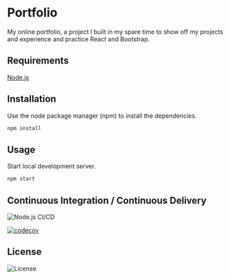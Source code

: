 # Portfolio

My online portfolio, a project I built in my spare time to show off my projects and experience and practice React and Bootstrap.

## Requirements

[Node.js](https://nodejs.org)

## Installation

Use the node package manager (npm) to install the dependencies.

```bash
npm install
```

## Usage

Start local development server.

```bash
npm start
```

## Continuous Integration / Continuous Delivery

![Node.js CI/CD](https://github.com/tiagonuneslx/portfolio/workflows/Node.js%20CI/CD/badge.svg)

[![codecov](https://codecov.io/gh/tiagonuneslx/portfolio/branch/master/graph/badge.svg)](https://codecov.io/gh/tiagonuneslx/portfolio)

## License
![License](https://img.shields.io/github/license/tiagonuneslx/portfolio)
